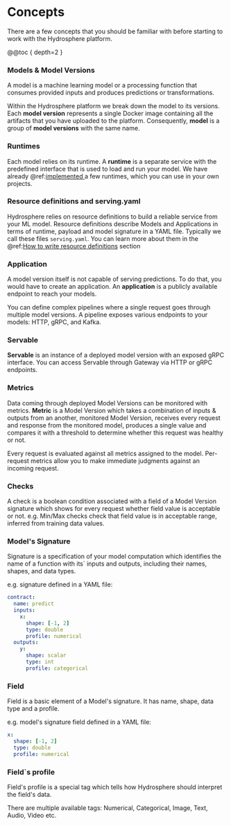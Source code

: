 # Concepts
There are a few concepts that you should be familiar with before starting to work with
 the Hydrosphere platform.

@@toc { depth=2 }


### Models & Model Versions

A model is a machine learning model or a processing function that consumes
provided inputs and produces predictions or transformations.

Within the Hydrosphere platform we break down the model to its versions.
Each **model version** represents a single Docker image containing all the artifacts
that you have uploaded to the platform. Consequently, **model** is a group of **model
 versions** with the same name.

### Runtimes

Each model relies on its runtime. A **runtime** is a separate service with the predefined
interface that is used to load and run your model. We have already @ref:[implemented
](../reference/runtimes.md) a few runtimes, which you can use in your own projects.

### Resource definitions and serving.yaml
Hydrosphere relies on resource definitions to build a reliable service from your
ML model. Resource definitions describe Models and Applications in terms
of runtime, payload and model signature in a YAML file. Typically we call these files 
`serving.yaml`. You can learn more about them in the @ref:[How to write resource definitions](../how-to/write-definitions.md) section


### Application

A model version itself is not capable of serving predictions. To do that, you would
have to create an application. An **application** is a publicly available endpoint
to reach your models. 

You can define complex pipelines where a single request goes
through multiple model versions. A pipeline exposes various endpoints to your models:
HTTP, gRPC, and Kafka. 

### Servable

**Servable** is an instance of a deployed model version with an exposed gRPC interface.
 You can access Servable through Gateway via HTTP or gRPC endpoints.


### Metrics 

Data coming through deployed Model Versions can be monitored with metrics. **Metric** is a Model Version
which takes a combination of inputs & outputs from an another, monitored Model Version,
receives every request and response from the monitored model,
produces a single value and compares it with a threshold to determine whether this request
was healthy or not.

Every request is evaluated against all metrics assigned to the model. Per-request metrics
allow you to make immediate judgments against an incoming request.

### Checks
A check is a boolean condition associated with a field of a Model Version signature which
 shows for every request whether field value is acceptable or not. e.g. Min/Max checks check
 that field value is in acceptable range, inferred from training data values.


### Model's Signature
Signature is a specification of your model computation which identifies the name of a
 function with its` inputs and outputs, including their names, shapes, and data types.

e.g. signature defined in a YAML file:
```yaml
contract:
  name: predict
  inputs:
    x:
      shape: [-1, 2]
      type: double
      profile: numerical
  outputs:
    y:
      shape: scalar
      type: int
      profile: categorical
```

### Field
Field is a basic element of a Model's signature. It has name, shape, data type and a profile.

e.g. model's signature field defined in a YAML file:
```yaml
x:
  shape: [-1, 2]
  type: double
  profile: numerical
```

### Field`s profile
Field's profile is a special tag which tells how Hydrosphere should interpret the field's data.

There are multiple available tags: Numerical, Categorical, Image, Text, Audio, Video etc.

